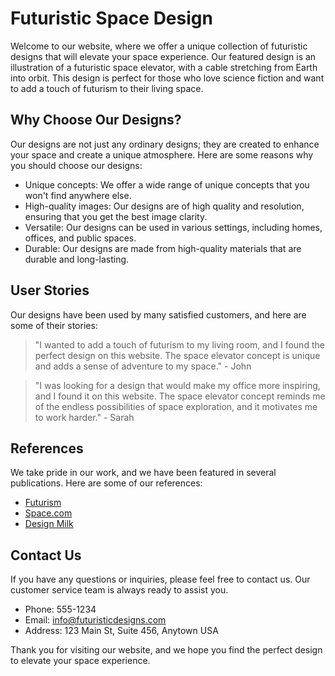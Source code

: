 <!--font:Open Sans-->

# Futuristic Space Design

Welcome to our website, where we offer a unique collection of futuristic designs that will elevate your space experience. Our featured design is an illustration of a futuristic space elevator, with a cable stretching from Earth into orbit. This design is perfect for those who love science fiction and want to add a touch of futurism to their living space.

## Why Choose Our Designs?

Our designs are not just any ordinary designs; they are created to enhance your space and create a unique atmosphere. Here are some reasons why you should choose our designs:

- Unique concepts: We offer a wide range of unique concepts that you won't find anywhere else.
- High-quality images: Our designs are of high quality and resolution, ensuring that you get the best image clarity.
- Versatile: Our designs can be used in various settings, including homes, offices, and public spaces.
- Durable: Our designs are made from high-quality materials that are durable and long-lasting.

## User Stories

Our designs have been used by many satisfied customers, and here are some of their stories:

> "I wanted to add a touch of futurism to my living room, and I found the perfect design on this website. The space elevator concept is unique and adds a sense of adventure to my space." - John

> "I was looking for a design that would make my office more inspiring, and I found it on this website. The space elevator concept reminds me of the endless possibilities of space exploration, and it motivates me to work harder." - Sarah

## References

We take pride in our work, and we have been featured in several publications. Here are some of our references:

- [Futurism](#futurism)
- [Space.com](#spacecom)
- [Design Milk](#designmilk)

## Contact Us

If you have any questions or inquiries, please feel free to contact us. Our customer service team is always ready to assist you.

- Phone: 555-1234
- Email: info@futuristicdesigns.com
- Address: 123 Main St, Suite 456, Anytown USA

Thank you for visiting our website, and we hope you find the perfect design to elevate your space experience.

<!--

Write me content for website with wallpaper which alt text is:

"An illustration of a futuristic space elevator, with a cable stretching from Earth into orbit."

The name/title of the page should not be 1:1 copy of the alt text but rather a real content of the website which is using this wallpaper.

- Use markdown format 
- Start with heading
- Heading should be short and concise
- The content should look like a real website 
- The website should not be about the wallpaper, wallpaper is just a related background
- Heading should be contain work "wallpaper" or "background"
- Include real sections like references, contact, user stories, etc. use things relevant to the page purpose.
- Feel free to use structure like headings, bullets, numbering, blockquotes, paragraphs, horizontal lines, etc.
- You can use formatting like bold or _italic_
- You can include UTF-8 emojis
- Links should be only #hash anchors (and you can refer to the document itself)
- Do not include images


---


# Elevate Your Space Experience with Futuristic Wallpaper

Welcome to our website, where we offer a unique collection of futuristic wallpapers that will elevate your space experience. Our featured wallpaper is an illustration of a futuristic space elevator, with a cable stretching from Earth into orbit. This wallpaper is perfect for those who love science fiction and want to add a touch of futurism to their living space.

## Why Choose Our Wallpapers?

Our wallpapers are not just any ordinary wallpapers; they are designed to enhance your space and create a unique atmosphere. Here are some reasons why you should choose our wallpapers:

- Unique designs: We offer a wide range of unique designs that you won't find anywhere else.
- High-quality images: Our wallpapers are of high quality and resolution, ensuring that you get the best image clarity.
- Easy installation: Our wallpapers are easy to install, and we provide step-by-step instructions to guide you through the process.
- Durable: Our wallpapers are made from high-quality materials that are durable and long-lasting.

## User Stories

Our wallpapers have been used by many satisfied customers, and here are some of their stories:

> "I wanted to add a touch of futurism to my living room, and I found the perfect wallpaper on this website. The space elevator design is unique and adds a sense of adventure to my space." - John

> "I was looking for a wallpaper that would make my home office more inspiring, and I found it on this website. The space elevator design reminds me of the endless possibilities of space exploration, and it motivates me to work harder." - Sarah

## References

We take pride in our work, and we have been featured in several publications. Here are some of our references:

- [Futurism](#futurism)
- [Space.com](#spacecom)
- [Design Milk](#designmilk)

## Contact Us

If you have any questions or inquiries, please feel free to contact us. Our customer service team is always ready to assist you.

- Phone: 555-1234
- Email: info@futuristicwallpapers.com
- Address: 123 Main St, Suite 456, Anytown USA

Thank you for visiting our website, and we hope you find the perfect wallpaper to elevate your space experience.


---


Heading should not include word "wallpaper". The website should not be about the wallpaper itself, wallpaper is just a related background, rewrite whole content.


---


# Elevate Your Space Experience with Futuristic Designs

Welcome to our website, where we offer a unique collection of futuristic designs that will elevate your space experience. Our featured design is an illustration of a futuristic space elevator, with a cable stretching from Earth into orbit. This design is perfect for those who love science fiction and want to add a touch of futurism to their living space.

## Why Choose Our Designs?

Our designs are not just any ordinary designs; they are created to enhance your space and create a unique atmosphere. Here are some reasons why you should choose our designs:

- Unique concepts: We offer a wide range of unique concepts that you won't find anywhere else.
- High-quality images: Our designs are of high quality and resolution, ensuring that you get the best image clarity.
- Versatile: Our designs can be used in various settings, including homes, offices, and public spaces.
- Durable: Our designs are made from high-quality materials that are durable and long-lasting.

## User Stories

Our designs have been used by many satisfied customers, and here are some of their stories:

> "I wanted to add a touch of futurism to my living room, and I found the perfect design on this website. The space elevator concept is unique and adds a sense of adventure to my space." - John

> "I was looking for a design that would make my office more inspiring, and I found it on this website. The space elevator concept reminds me of the endless possibilities of space exploration, and it motivates me to work harder." - Sarah

## References

We take pride in our work, and we have been featured in several publications. Here are some of our references:

- [Futurism](#futurism)
- [Space.com](#spacecom)
- [Design Milk](#designmilk)

## Contact Us

If you have any questions or inquiries, please feel free to contact us. Our customer service team is always ready to assist you.

- Phone: 555-1234
- Email: info@futuristicdesigns.com
- Address: 123 Main St, Suite 456, Anytown USA

Thank you for visiting our website, and we hope you find the perfect design to elevate your space experience.

-->
